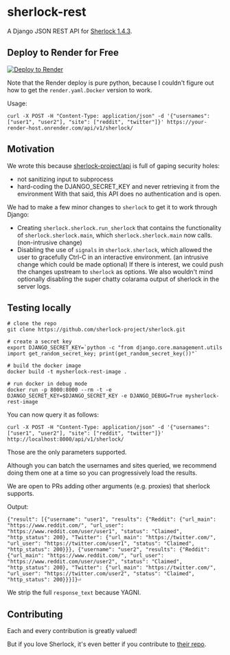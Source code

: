 # sherlock-rest

A Django JSON REST API for [Sherlock 1.4.3](https://github.com/sherlock-project/sherlock).

## Deploy to Render for Free

<a href="https://render.com/deploy?repo=https://github.com/turian/sherlock-rest.git">
<img src="https://render.com/images/deploy-to-render-button.svg" alt="Deploy to Render" />
</a>

Note that the Render deploy is pure python, because I couldn't
figure out how to get the `render.yaml.Docker` version to work.

Usage:
```
curl -X POST -H "Content-Type: application/json" -d '{"usernames": ["user1", "user2"], "site": ["reddit", "twitter"]}' https://your-render-host.onrender.com/api/v1/sherlock/
```

## Motivation

We wrote this because [sherlock-project/api](https://github.com/sherlock-project/api) is full of gaping security holes:
* not sanitizing input to subprocess
* hard-coding the DJANGO_SECRET_KEY and never retrieving it from the environment
With that said, this API does no authentication and is open.

We had to make a few minor changes to `sherlock` to get it to work
through Django:
* Creating `sherlock.sherlock.run_sherlock` that contains
the functionality of `sherlock.sherlock.main`, which `sherlock.sherlock.main` now calls. (non-intrusive change)
* Disabling the use of `signals` in `sherlock.sherlock`, which allowed the user to gracefully Ctrl-C in an interactive environment. (an intrusive change which could be made optional)
If there is interest, we could push the changes upstream to `sherlock`
as options. We also wouldn't mind optionally disabling the super chatty colarama output of sherlock in the server logs.

## Testing locally

```
# clone the repo
git clone https://github.com/sherlock-project/sherlock.git

# create a secret key
export DJANGO_SECRET_KEY=`python -c "from django.core.management.utils import get_random_secret_key; print(get_random_secret_key())"`

# build the docker image
docker build -t mysherlock-rest-image .

# run docker in debug mode
docker run -p 8000:8000 --rm -t -e DJANGO_SECRET_KEY=$DJANGO_SECRET_KEY -e DJANGO_DEBUG=True mysherlock-rest-image
```

You can now query it as follows:
```
curl -X POST -H "Content-Type: application/json" -d '{"usernames": ["user1", "user2"], "site": ["reddit", "twitter"]}' http://localhost:8000/api/v1/sherlock/
```

Those are the only parameters supported.

Although you can batch the usernames and sites queried, we recommend
doing them one at a time so you can progressively load the results.

We are open to PRs adding other arguments (e.g. proxies) that sherlock supports.

Output:
```
{"result": [{"username": "user1", "results": {"Reddit": {"url_main": "https://www.reddit.com/", "url_user": "https://www.reddit.com/user/user1", "status": "Claimed", "http_status": 200}, "Twitter": {"url_main": "https://twitter.com/", "url_user": "https://twitter.com/user1", "status": "Claimed", "http_status": 200}}}, {"username": "user2", "results": {"Reddit": {"url_main": "https://www.reddit.com/", "url_user": "https://www.reddit.com/user/user2", "status": "Claimed", "http_status": 200}, "Twitter": {"url_main": "https://twitter.com/", "url_user": "https://twitter.com/user2", "status": "Claimed", "http_status": 200}}}]}⏎
```
We strip the full `response_text` because YAGNI.

## Contributing

Each and every contribution is greatly valued!

But if you love Sherlock, it's even better if you contribute to [their repo](https://github.com/sherlock-project/sherlock).